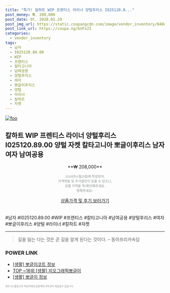 ```yaml
--- 
title: "특가! 칼하트 WIP 프렌티스 라이너 양털후리스 I025120.8..." 
post_money: ₩. 208,000 
post_date: dt. 2020.01.29 
post_img_url: https://static.coupangcdn.com/image/vendor_inventory/840d/9ace120129e97b8a90ec79c0dcb6be8e25eb47cdc0a534a082d32264bbf1.jpg 
post_link_url: https://coupa.ng/bnFs2I 
categories: 
  - vendor_inventory 
tags: 
  - 남자 
  - I025120.89.00 
  - WIP 
  - 프렌티스 
  - 칼타고니아 
  - 남여공용 
  - 양털후리스 
  - 여자 
  - 뽀글이후리스 
  - 양털 
  - 라이너 
  - 칼하트 
  - 자켓 
--- 
```

[![foo](https://static.coupangcdn.com/image/vendor_inventory/840d/9ace120129e97b8a90ec79c0dcb6be8e25eb47cdc0a534a082d32264bbf1.jpg)](https://coupa.ng/bnFs2I) 

## 칼하트 WIP 프렌티스 라이너 양털후리스 I025120.89.00 양털 자켓 칼타고니아 뽀글이후리스 남자 여자 남여공용 
<p style="text-align: center;">**₩ 208,000**</p> 
<p style="text-align: center;"><span style="color: #898c8f; font-family: Georgia,Times,serif; font-size: 0.75em;">2020년01월29일에 작성되어, <br>가격변동 및 추가할인이 있을 수 있으니,<br> 상품 가격을 꼭!확인해주세요.<br>행복하세요~</span> 
</p>	 
<div markdown="0" style="text-align: center;"><a href="https://coupa.ng/bnFs2I" class="btn btn--success">상품가격 및 후기 보러가기</a></div> 
<br><br> 
  #남자 #I025120.89.00 #WIP #프렌티스 #칼타고니아 #남여공용 #양털후리스 #여자 #뽀글이후리스 #양털 #라이너 #칼하트 #자켓 
<hr> 

> 길을 잃는 다는 것은 곧 길을 알게 된다는 것이다. – 동아프리카속담 


### POWER LINK

* <a href="https://blog.naver.com/sakai111/221758544143" target="_blank"> [생활] 뽀글이코트 정보 </a>
* <a href="https://blog.naver.com/an0733/221785407774" target="_blank"> TOP ~16위 [생활] 지오그래픽뽀글이</a>
* <a href="https://blog.naver.com/santokki14/221768431297" target="_blank"> [생활] 뽀글이 정보 </a>

<span style="color: #898c8f; font-family: Georgia,Times,serif; font-size: 0.55em;">파트너스활동으로 작성자에게 일정액의 커미션이 제공될수 있습니다.</span> 
